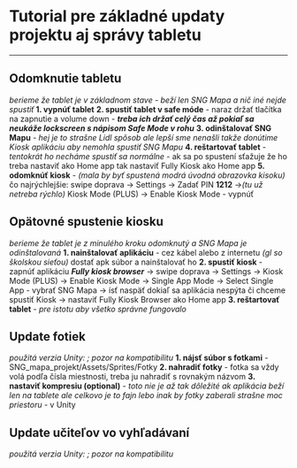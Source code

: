 # Tutorial pre základné updaty projektu aj správy tabletu
---
## Odomknutie tabletu
*berieme že tablet je v základnom stave - beží len SNG Mapa a nič iné nejde spustiť*
**1. vypnúť tablet**
**2. spustiť tablet v safe móde** - naraz držať tlačítka na zapnutie a volume down - _**treba ich držať celý čas až pokiaľ sa neukáže lockscreen s nápisom Safe Mode v rohu**_
**3. odinštalovať SNG Mapu** - *hej je to strašne Lidl spôsob ale lepší sme nenašli takže donútime Kiosk aplikáciu aby nemohla spustiť SNG Mapu*
**4. reštartovať tablet** - *tentokrát ho necháme spustiť sa normálne* - ak sa po spustení sťažuje že ho treba nastaviť ako Home app tak nastaviť Fully Kiosk ako Home app
**5. odomknúť kiosk** - *(mala by byť spustená modrá úvodná obrazovka kisoku)* čo najrýchlejšie: swipe doprava -> Settings -> Zadať PIN **1212** ->*(tu už netreba rýchlo)* Kiosk Mode (PLUS) -> Enable Kiosk Mode - vypnúť

## Opätovné spustenie kiosku
*berieme že tablet je z minulého kroku odomknutý a SNG Mapa je odinštalovaná*
**1. nainštalovať aplikáciu** - cez kábel alebo z internetu *(gl so školskou sieťou)* dostať apk súbor a nainštalovať ho
**2. spustiť kiosk** - zapnúť aplikáciu _**Fully kiosk browser**_ -> swipe doprava -> Settings -> Kiosk Mode (PLUS) -> Enable Kiosk Mode -> Single App Mode -> Select Single App - vybrať SNG Mapa -> ísť naspäť dokiaľ sa aplikácia nespýta či chceme spustiť Kiosk -> nastaviť Fully Kiosk Browser ako Home app
**3. reštartovať tablet** - *pre istotu aby všetko správne fungovalo*

## Update fotiek
*použitá verzia Unity: ; pozor na kompatibilitu*
**1. nájsť súbor s fotkami** - SNG_mapa_projekt/Assets/Sprites/Fotky
**2. nahradiť fotky** - fotka sa vždy volá podľa čísla miestnosti, treba ju nahradiť s rovnakým názvom
**3. nastaviť kompresiu (optional)** - *toto nie je až tak dôležité ak aplikácia beží len na tablete ale celkovo je to fajn lebo inak by fotky zaberali strašne moc priestoru* - v Unity 

## Update učiteľov vo vyhľadávaní
*použitá verzia Unity: ; pozor na kompatibilitu*
